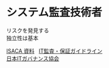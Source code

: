 
# システム監査技術者

リスクを発見する  
独立性は基本  

[ISACA 資料](http://www.isaca.org/japanese/Pages/default.aspx)  
[IT監査・保証ガイドライン](https://www.isaca.org/Knowledge-Center/Standards/Documents/IT-Audit-and-Assurance-Guidelines-Japanese.pdf)  
[日本ITガバナンス協会](http://itgi.jp/download.html)
